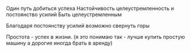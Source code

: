 Один путь добиться успеха
Настойчивость целеустремленность и постоянство усилий
Быть целеустремленным

Благодаря постоянству усилий возможно свернуть горы

Простота - успех в жизни. (я это понимаю так - лучше купить простую машину а дорогие иногда брать в аренду)